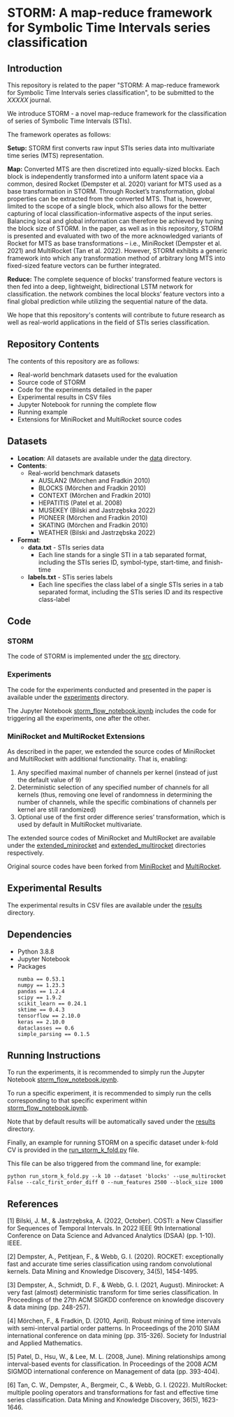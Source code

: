 # STORM: A map-reduce framework for Symbolic Time Intervals series classification

## Introduction

This repository is related to the paper "STORM: A map-reduce framework for Symbolic Time Intervals series classification", to be submitted to the *XXXXX* journal.

We introduce STORM - a novel map-reduce framework for the classification of series of Symbolic Time Intervals (STIs). 

The framework operates as follows:

**Setup:** STORM first converts raw input STIs series data into multivariate time series (MTS) representation. 

**Map:** Converted MTS are then discretized into equally-sized blocks. 
Each block is independently transformed into a uniform latent space via a common, desired Rocket (Dempster et al. 2020) variant for MTS used as a base transformation in STORM.
Through Rocket’s transformation, global properties can be extracted from the converted MTS. 
That is, however, limited to the scope of a single block, which also allows for the better capturing of local classification-informative aspects of the input series. 
Balancing local and global information can therefore be achieved by tuning the block size of STORM. 
In the paper, as well as in this repository, STORM is presented and evaluated with two of the more acknowledged variants of Rocket for MTS as base transformations – i.e., MiniRocket (Dempster et al. 2021) and MultiRocket (Tan et al. 2022). 
However, STORM exhibits a generic framework into which any transformation method of arbitrary long MTS into fixed-sized feature vectors can be further integrated.

**Reduce:** The complete sequence of blocks’ transformed feature vectors is then fed into a deep, lightweight, bidirectional LSTM network for classification. 
the network combines the local blocks’ feature vectors into a final global prediction while utilizing the sequential nature of the data. 

We hope that this repository's contents will contribute to future research as well as real-world applications in the field of STIs series classification.

## Repository Contents

The contents of this repository are as follows:
- Real-world benchmark datasets used for the evaluation
- Source code of STORM
- Code for the experiments detailed in the paper
- Experimental results in CSV files
- Jupyter Notebook for running the complete flow
- Running example 
- Extensions for MiniRocket and MultiRocket source codes

## Datasets

- **Location**: All datasets are available under the [data](https://github.com/omerh18/STORM/tree/main/data) directory.
- **Contents**:
    - Real-world benchmark datasets
        - AUSLAN2 (Mörchen and Fradkin 2010)
        - BLOCKS (Mörchen and Fradkin 2010)
        - CONTEXT (Mörchen and Fradkin 2010)
        - HEPATITIS (Patel et al. 2008)
        - MUSEKEY (Bilski and Jastrzębska 2022)
        - PIONEER (Mörchen and Fradkin 2010)
        - SKATING (Mörchen and Fradkin 2010)
        - WEATHER (Bilski and Jastrzębska 2022)
- **Format**:
	- **data.txt** - STIs series data 
		- Each line stands for a single STI in a tab separated format, including the STIs series ID, symbol-type, start-time, and finish-time 
	- **labels.txt** - STis series labels
		- Each line specifies the class label of a single STIs series in a tab separated format, including the STIs series ID and its respective class-label

## Code

### STORM

The code of STORM is implemented under the [src](https://github.com/omerh18/STORM/blob/main/src) directory.

### Experiments

The code for the experiments conducted and presented in the paper is available under the [experiments](https://github.com/omerh18/STORM/tree/main/experiments) directory.

The Jupyter Notebook [storm_flow_notebook.ipynb](https://github.com/omerh18/STORM/blob/main/storm_flow_notebook.ipynb) includes the code for triggering all the experiments, one after the other.

### MiniRocket and MultiRocket Extensions

As described in the paper, we extended the source codes of MiniRocket and MultiRocket with additional functionality.
That is, enabling:
1. Any specified maximal number of channels per kernel (instead of just the default value of 9) 
2. Deterministic selection of any specified number of channels for all kernels (thus, removing one level of randomness in determining the number of channels, while the specific combinations of channels per kernel are still randomized)
3. Optional use of the first order difference series’ transformation, which is used by default in MultiRocket multivariate. 

The extended source codes of MiniRocket and MultiRocket are available under the [extended_minirocket](https://github.com/omerh18/STORM/blob/main/extended_minirocket) and [extended_multirocket](https://github.com/omerh18/STORM/blob/main/extended_multirocket) directories respectively.

Original source codes have been forked from [MiniRocket](https://github.com/angus924/rocket) and [MultiRocket](https://github.com/ChangWeiTan/MultiRocket).

## Experimental Results

The experimental results in CSV files are available under the [results](https://github.com/omerh18/STORM/tree/main/results) directory.

## Dependencies

- Python 3.8.8
- Jupyter Notebook
- Packages
    ```
    numba == 0.53.1
    numpy == 1.23.3
    pandas == 1.2.4
    scipy == 1.9.2 
    scikit_learn == 0.24.1
    sktime == 0.4.3
    tensorflow == 2.10.0
    keras == 2.10.0
    dataclasses == 0.6
    simple_parsing == 0.1.5
    ```

## Running Instructions

To run the experiments, it is recommended to simply run the Jupyter Notebook [storm_flow_notebook.ipynb](https://github.com/omerh18/STORM/blob/main/storm_flow_notebook.ipynb).

To run a specific experiment, it is recommended to simply run the cells corresponding to that specific experiment within [storm_flow_notebook.ipynb](https://github.com/omerh18/STORM/blob/main/storm_flow_notebook.ipynb).

Note that by default results will be automatically saved under the [results](https://github.com/omerh18/STORM/tree/main/results) directory. 

Finally, an example for running STORM on a specific dataset under k-fold CV is provided in the [run_storm_k_fold.py](https://github.com/omerh18/STORM/tree/main/run_storm_k_fold.py) file. 

This file can be also triggered from the command line, for example:

```shell
python run_storm_k_fold.py --k 10 --dataset 'blocks' --use_multirocket False --calc_first_order_diff 0 --num_features 2500 --block_size 1000
```

## References

[1]	Bilski, J. M., & Jastrzębska, A. (2022, October). COSTI: a New Classifier for Sequences of Temporal Intervals. In 2022 IEEE 9th International Conference on Data Science and Advanced Analytics (DSAA) (pp. 1-10). IEEE.

[2] Dempster, A., Petitjean, F., & Webb, G. I. (2020). ROCKET: exceptionally fast and accurate time series classification using random convolutional kernels. Data Mining and Knowledge Discovery, 34(5), 1454-1495.

[3] Dempster, A., Schmidt, D. F., & Webb, G. I. (2021, August). Minirocket: A very fast (almost) deterministic transform for time series classification. In Proceedings of the 27th ACM SIGKDD conference on knowledge discovery & data mining (pp. 248-257).

[4] Mörchen, F., & Fradkin, D. (2010, April). Robust mining of time intervals with semi-interval partial order patterns. In Proceedings of the 2010 SIAM international conference on data mining (pp. 315-326). Society for Industrial and Applied Mathematics.

[5]	Patel, D., Hsu, W., & Lee, M. L. (2008, June). Mining relationships among interval-based events for classification. In Proceedings of the 2008 ACM SIGMOD international conference on Management of data (pp. 393-404).

[6]	Tan, C. W., Dempster, A., Bergmeir, C., & Webb, G. I. (2022). MultiRocket: multiple pooling operators and transformations for fast and effective time series classification. Data Mining and Knowledge Discovery, 36(5), 1623-1646.
